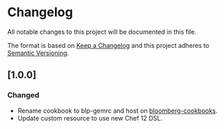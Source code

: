 # Changelog
All notable changes to this project will be documented in this file.

The format is based on [Keep a Changelog](http://keepachangelog.com/en/1.0.0/)
and this project adheres to [Semantic Versioning](http://semver.org/spec/v2.0.0.html).

## [1.0.0]

### Changed
- Rename cookbook to blp-gemrc and host on [bloomberg-cookbooks][0].
- Update custom resource to use new Chef 12 DSL.

[0]: https://github.com/bloomberg-cookbooks
